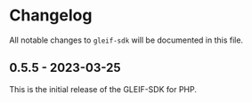 # Changelog

All notable changes to `gleif-sdk` will be documented in this file.

## 0.5.5 - 2023-03-25

This is the initial release of the GLEIF-SDK for PHP.
